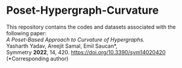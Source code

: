 # Poset-Hypergraph-Curvature
 
This repository contains the codes and datasets associated with the following paper:<br>
<i>A Poset-Based Approach to Curvature of Hypergraphs.</i><br>
Yasharth Yadav, Areejit Samal, Emil Saucan*,<br>
Symmetry **2022**, 14, 420. https://doi.org/10.3390/sym14020420<br>
(*Corresponding author)
